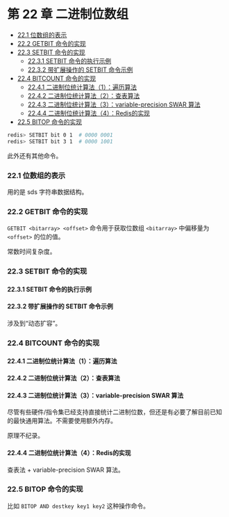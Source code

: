 # 第 22 章 二进制位数组

<!-- @import "[TOC]" {cmd="toc" depthFrom=3 depthTo=6 orderedList=false} -->

<!-- code_chunk_output -->

- [22.1 位数组的表示](#221-位数组的表示)
- [22.2 GETBIT 命令的实现](#222-getbit-命令的实现)
- [22.3 SETBIT 命令的实现](#223-setbit-命令的实现)
  - [22.3.1 SETBIT 命令的执行示例](#2231-setbit-命令的执行示例)
  - [22.3.2 带扩展操作的 SETBIT 命令示例](#2232-带扩展操作的-setbit-命令示例)
- [22.4 BITCOUNT 命令的实现](#224-bitcount-命令的实现)
  - [22.4.1 二进制位统计算法（1）：遍历算法](#2241-二进制位统计算法1遍历算法)
  - [22.4.2 二进制位统计算法（2）：查表算法](#2242-二进制位统计算法2查表算法)
  - [22.4.3 二进制位统计算法（3）：variable-precision SWAR 算法](#2243-二进制位统计算法3variable-precision-swar-算法)
  - [22.4.4 二进制位统计算法（4）：Redis的实现](#2244-二进制位统计算法4redis的实现)
- [22.5 BITOP 命令的实现](#225-bitop-命令的实现)

<!-- /code_chunk_output -->

```bash
redis> SETBIT bit 0 1  # 0000 0001
redis> SETBIT bit 3 1  # 0000 1001
```

此外还有其他命令。

### 22.1 位数组的表示

用的是 sds 字符串数据结构。

### 22.2 GETBIT 命令的实现

`GETBIT <bitarray> <offset>` 命令用于获取位数组 `<bitarray>` 中偏移量为 `<offset>` 的位的值。

常数时间复杂度。

### 22.3 SETBIT 命令的实现

#### 22.3.1 SETBIT 命令的执行示例

#### 22.3.2 带扩展操作的 SETBIT 命令示例

涉及到“动态扩容”。

### 22.4 BITCOUNT 命令的实现

#### 22.4.1 二进制位统计算法（1）：遍历算法

#### 22.4.2 二进制位统计算法（2）：查表算法

#### 22.4.3 二进制位统计算法（3）：variable-precision SWAR 算法

尽管有些硬件/指令集已经支持直接统计二进制位数，但还是有必要了解目前已知的最快通用算法。不需要使用额外内存。

原理不纪录。

#### 22.4.4 二进制位统计算法（4）：Redis的实现

查表法 + variable-precision SWAR 算法。

### 22.5 BITOP 命令的实现

比如 `BITOP AND destkey key1 key2` 这种操作命令。
